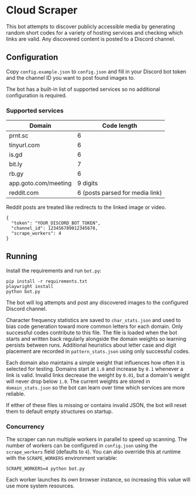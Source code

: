 # Cloud Scraper

This bot attempts to discover publicly accessible media by generating random short codes for a variety of hosting services and checking which links are valid. Any discovered content is posted to a Discord channel.

## Configuration

Copy `config.example.json` to `config.json` and fill in your Discord bot token
and the channel ID you want to post found images to.

The bot has a built-in list of supported services so no additional configuration is required.

### Supported services

| Domain | Code length |
| ------ | ----------- |
| prnt.sc | 6 |
| tinyurl.com | 6 |
| is.gd | 6 |
| bit.ly | 7 |
| rb.gy | 6 |
| app.goto.com/meeting | 9 digits |
| reddit.com | 6 (posts parsed for media link) |

Reddit posts are treated like redirects to the linked image or video.

```
{
  "token": "YOUR_DISCORD_BOT_TOKEN",
  "channel_id": 123456789012345678,
  "scrape_workers": 4
}
```

## Running

Install the requirements and run `bot.py`:

```
pip install -r requirements.txt
playwright install
python bot.py
```

The bot will log attempts and post any discovered images to the configured Discord channel.

Character frequency statistics are saved to `char_stats.json` and used to bias code generation toward more common letters for each domain. Only successful codes contribute to this file. The file is loaded when the bot starts and written back regularly alongside the domain weights so learning persists between runs.
Additional heuristics about letter case and digit placement are recorded in `pattern_stats.json` using only successful codes.

Each domain also maintains a simple weight that influences how often it is selected for testing. Domains start at `1.0` and increase by `0.1` whenever a link is valid. Invalid links decrease the weight by `0.01`, but a domain's weight will never drop below `1.0`. The current weights are stored in `domain_stats.json` so the bot can learn over time which services are more reliable.

If either of these files is missing or contains invalid JSON, the bot will reset
them to default empty structures on startup.

### Concurrency

The scraper can run multiple workers in parallel to speed up scanning. The
number of workers can be configured in `config.json` using the `scrape_workers`
field (defaults to `4`). You can also override this at runtime with the
`SCRAPE_WORKERS` environment variable:

```
SCRAPE_WORKERS=4 python bot.py
```

Each worker launches its own browser instance, so increasing this value will use
more system resources.



